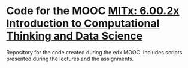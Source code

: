 # Code for the MOOC [MITx: 6.00.2x Introduction to Computational Thinking and Data Science](https://courses.edx.org/courses/MITx/6.00.2_2x/3T2014/info)
Repository for the code created during the edx MOOC. Includes scripts presented during the lectures and the assignments.
